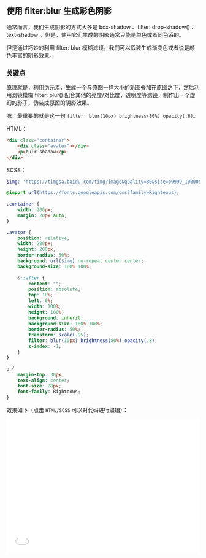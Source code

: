## 使用 filter:blur 生成彩色阴影

通常而言，我们生成阴影的方式大多是 box-shadow 、filter: drop-shadow() 、text-shadow 。但是，使用它们生成的阴影通常只能是单色或者同色系的。

但是通过巧妙的利用 filter: blur 模糊滤镜，我们可以假装生成渐变色或者说是颜色丰富的阴影效果。

### 关键点

原理就是，利用伪元素，生成一个与原图一样大小的新图叠加在原图之下，然后利用滤镜模糊 filter: blur() 配合其他的亮度/对比度，透明度等滤镜，制作出一个虚幻的影子，伪装成原图的阴影效果。

嗯，最重要的就是这一句 `filter: blur(10px) brightness(80%) opacity(.8)`。

HTML：

```html
<div class="container">
    <div class="avator"></div>
    <p>bulr shadow</p>
</div>
```

SCSS：
```scss
$img: 'https://timgsa.baidu.com/timg?image&quality=80&size=b9999_10000&sec=1505822443&di=941986df9c6514d5d43eaba4aa938347&imgtype=jpg&er=1&src=http%3A%2F%2Fimg.qqtouxiang8.net%2Fuploads%2Fallimg%2Fc150313%2F142623130563050-922006.jpg';

@import url(https://fonts.googleapis.com/css?family=Righteous);
    
.container {
    width: 200px;
    margin: 20px auto;
}

.avator {
    position: relative;
    width: 200px;
    height: 200px;
    border-radius: 50%;
    background: url($img) no-repeat center center;
    background-size: 100% 100%;
    
    &::after {
        content: "";
        position: absolute;
        top: 10%;
        left: 0%;
        width: 100%;
        height: 100%;
        background: inherit;
        background-size: 100% 100%;
        border-radius: 50%;
        transform: scale(.95);
        filter: blur(10px) brightness(80%) opacity(.8);
        z-index: -1;
    }
}

p {
    margin-top: 30px;
    text-align: center;
    font-size: 28px;
    font-family: Righteous;
}
```

效果如下（点击 `HTML/SCSS` 可以对代码进行编辑）：

<iframe height='350' scrolling='no' title='使用 filter:blur 生成彩色阴影' src='//codepen.io/Chokcoco/embed/eGYYpo/?height=265&theme-id=0&default-tab=result' frameborder='no' allowtransparency='true' allowfullscreen='true' style='width: 100%;'>See the Pen <a href='https://codepen.io/Chokcoco/pen/eGYYpo/'>使用 filter:blur 生成彩色阴影</a> by Chokcoco (<a href='https://codepen.io/Chokcoco'>@Chokcoco</a>) on <a href='https://codepen.io'>CodePen</a>.
</iframe>
